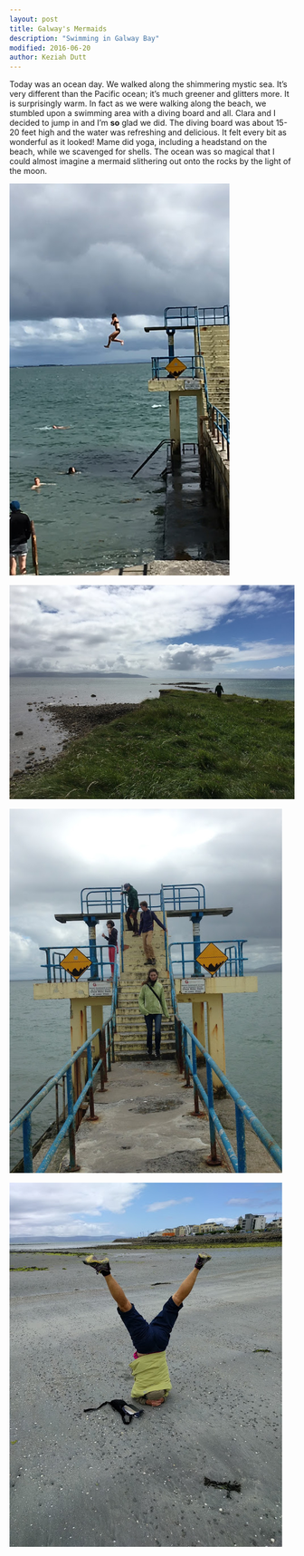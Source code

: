 ```yaml
---
layout: post
title: Galway's Mermaids
description: "Swimming in Galway Bay"
modified: 2016-06-20
author: Keziah Dutt
---
```


Today was an ocean day. We walked along the shimmering mystic sea. It’s very different than the Pacific ocean; it’s much greener and glitters more. It is surprisingly warm. In fact as we were walking along the beach, we stumbled upon a swimming area with a diving board and all. Clara and I decided to  jump in and I’m **so** glad we did. The diving board was about 15-20 feet high and the water was refreshing and delicious. It felt every bit as wonderful as it looked! Mame did yoga, including a headstand on the beach, while we scavenged for shells. The ocean was so magical that I could almost imagine a mermaid slithering out onto the rocks by the light of the moon.

![image1](images/day6-1.jpg)

![image2](images/day6-3.jpg)

![image3](images/day6-5.jpg)

![image4](images/day6-6.jpg)
